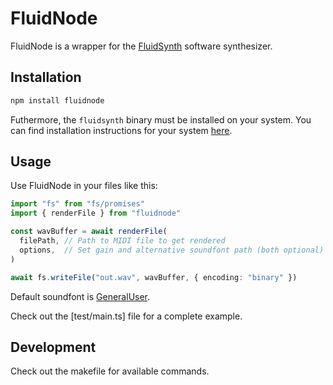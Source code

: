 # FluidNode

FluidNode is a wrapper for the
[FluidSynth](http://fluidsynth.org) software synthesizer.


## Installation

```sh
npm install fluidnode
```

Futhermore, the `fluidsynth` binary must be installed on your system.
You can find installation instructions for your system
[here](https://github.com/FluidSynth/fluidsynth/wiki/Download).


## Usage

Use FluidNode in your files like this:

```ts
import "fs" from "fs/promises"
import { renderFile } from "fluidnode"

const wavBuffer = await renderFile(
  filePath, // Path to MIDI file to get rendered
  options,  // Set gain and alternative soundfont path (both optional)
)

await fs.writeFile("out.wav", wavBuffer, { encoding: "binary" })
```

Default soundfont is [GeneralUser](https://github.com/adius/GeneralUser).

Check out the [test/main.ts] file for a complete example.


## Development

Check out the makefile for available commands.
